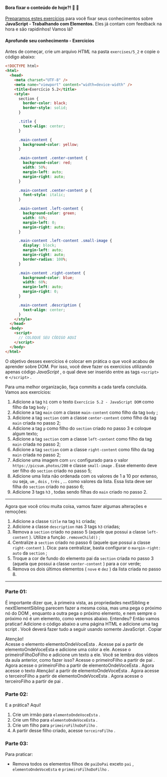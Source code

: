 #### Bora fixar o conteúdo de hoje?! 🎯 💪

[Preparamos estes exercícios](https://be-trybe.typeform.com/to/Rib1Qkah?typeform-medium=embed-snippet) para você fixar seus conhecimentos sobre  **JavaScript - Trabalhando com Elementos.** Eles já contam com feedback na hora e são rapidinhos! Vamos lá?

#### Aprofunde seu conhecimento - Exercicios

Antes de começar, crie um arquivo  _HTML_ na pasta  `exercises/5_2`  e copie o código abaixo:


```html
<!DOCTYPE html>
<html>
  <head>
    <meta charset="UTF-8" />
    <meta name="viewport" content="width=device-width" />
    <title>Exercício 5.2</title>
    <style>
      section {
        border-color: black;
        border-style: solid;
      }

      .title {
        text-align: center;
      }

      .main-content {
        background-color: yellow;
      }

      .main-content .center-content {
        background-color: red;
        width: 50%;
        margin-left: auto;
        margin-right: auto;
      }

      .main-content .center-content p {
        font-style: italic;
      }

      .main-content .left-content {
        background-color: green;
        width: 60%;
        margin-left: 0;
        margin-right: auto;
      }

      .main-content .left-content .small-image {
        display: block;
        margin-left: auto;
        margin-right: auto;
        border-radius: 100%;
      }

      .main-content .right-content {
        background-color: blue;
        width: 60%;
        margin-left: auto;
        margin-right: 0;
      }

      .main-content .description {
        text-align: center;
      }
    </style>
  </head>
  <body>
    <script>
      // COLOQUE SEU CÓDIGO AQUI
    </script>
  </body>
</html>
```

O objetivo desses exercícios é colocar em prática o que você acabou de aprender sobre DOM. Por isso, você deve fazer os exercícios utilizando apenas código  _JavaScript_ , o qual deve ser inserido entre as tags  `<script>`  e  `</script>`  .

Para uma melhor organização, faça commits a cada tarefa concluída. Vamos aos exercícios:

1.  Adicione a tag  `h1`  com o texto  `Exercício 5.2 - JavaScript DOM`  como filho da tag  `body`  ;
2.  Adicione a tag  `main`  com a classe  `main-content`  como filho da tag  `body`  ;
3.  Adicione a tag  `section`  com a classe  `center-content`  como filho da tag  `main`  criada no passo 2;
4.  Adicione a tag  `p`  como filho do  `section`  criado no passo 3 e coloque algum texto;
5.  Adicione a tag  `section`  com a classe  `left-content`  como filho da tag  `main`  criada no passo 2;
6.  Adicione a tag  `section`  com a classe  `right-content`  como filho da tag  `main`  criada no passo 2;
7.  Adicione uma imagem com  `src`  configurado para o valor  `https://picsum.photos/200`  e classe  `small-image`  . Esse elemento deve ser filho do  `section`  criado no passo 5;
8.  Adicione uma lista não ordenada com os valores de 1 a 10 por extenso, ou seja,  `um`  ,  `dois`  ,  `três`  , ... como valores da lista. Essa lista deve ser filha do  `section`  criado no passo 6;
9.  Adicione 3 tags  `h3`  , todas sendo filhas do  `main`  criado no passo 2.

----------

Agora que você criou muita coisa, vamos fazer algumas alterações e remoções:

1.  Adicione a classe  `title`  na tag  `h1`  criada;
2.  Adicione a classe  `description`  nas 3 tags  `h3`  criadas;
3.  Remova a  `section`  criado no passo 5 (aquele que possui a classe  `left-content`  ). Utilize a função  `.removeChild()`  ;
4.  Centralize a  `section`  criado no passo 6 (aquele que possui a classe  `right-content`  ). Dica: para centralizar, basta configurar o  `margin-right: auto`  da  `section`  ;
5.  Troque a cor de fundo do elemento pai da  `section`  criada no passo 3 (aquela que possui a classe  `center-content`  ) para a cor verde;
6.  Remova os dois últimos elementos (  `nove`  e  `dez`  ) da lista criada no passo 8.

----------

### Parte 01:
É importante dizer que, à primeira vista, as propriedades nextSibling e nextElementSibling parecem fazer a mesma coisa, mas uma pega o próximo nó do DOM , enquanto a outra pega o próximo elemento, e nem sempre o próximo nó é um elemento, como veremos abaixo.
Entendeu? Então vamos praticar! Adicione o código abaixo a uma página HTML e adicione uma tag script . Você deverá fazer tudo a seguir usando somente JavaScript .
Copiar
<main id="paiDoPai">
  <section id="pai">
    <section id="primeiroFilho"></section>
    <section id="elementoOndeVoceEsta">
      <section id="primeiroFilhoDoFilho"></section>
      <section id="segundoEUltimoFilhoDoFilho"></section>
    </section>
    Atenção!
    <section id="terceiroFilho"></section>
    <section id="quartoEUltimoFilho"></section>
  </section>
</main>
Acesse o elemento elementoOndeVoceEsta .
Acesse pai a partir de elementoOndeVoceEsta e adicione uma color a ele.
Acesse o primeiroFilhoDoFilho e adicione um texto a ele. Você se lembra dos vídeos da aula anterior, como fazer isso?
Acesse o primeiroFilho a partir de pai .
Agora acesse o primeiroFilho a partir de elementoOndeVoceEsta .
Agora acesse o texto Atenção! a partir de elementoOndeVoceEsta .
Agora acesse o terceiroFilho a partir de elementoOndeVoceEsta .
Agora acesse o terceiroFilho a partir de pai .


### Parte 02:
E a prática? Aqui!

1.  Crie um irmão para  `elementoOndeVoceEsta`  .
2.  Crie um filho para  `elementoOndeVoceEsta`  .
3.  Crie um filho para  `primeiroFilhoDoFilho`  .
4.  A partir desse filho criado, acesse  `terceiroFilho`  .


### Parte 03:
Para praticar:

-   Remova todos os elementos filhos de  `paiDoPai`  exceto  `pai`  ,  `elementoOndeVoceEsta`  e  `primeiroFilhoDoFilho`  .
